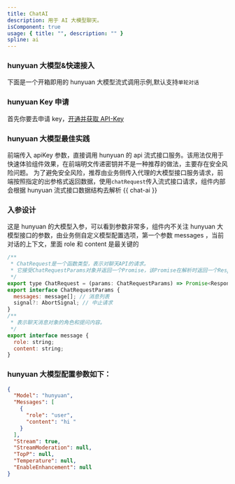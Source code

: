 ```yaml
---
title: ChatAI
description: 用于 AI 大模型聊天。
isComponent: true
usage: { title: "", description: "" }
spline: ai
---
```


### hunyuan 大模型&快速接入

下面是一个开箱即用的 hunyuan 大模型流式调用示例,默认支持`单轮对话`

### hunyuan Key 申请

首先你要去申请 key，[开通并获取 API-Key](https://hunyuanaide.taiji.woa.com/web/home_api?wsId=10144)

### hunyuan 大模型最佳实践

前端传入 apiKey 参数，直接调用 hunyuan 的 api 流式接口服务。该用法仅用于快速体验组件效果，在前端明文传递密钥并不是一种推荐的做法，主要存在安全风险问题。
为了避免安全风险，推荐由业务侧传入代理的大模型接口服务请求，前端按照指定的出参格式返回数据，使用`chatRequest`传入流式接口请求，组件内部会根据 hunyuan 流式接口数据结构去解析
{{ chat-ai }}

### 入参设计

这是 hunyuan 的大模型入参，可以看到参数非常多，组件内不关注 hunyuan 大模型接口的参数，由业务侧自定义模型配置选项，第一个参数 messages ，当前对话的上下文，里面 role 和 content 是最关键的

```js
/**
 * ChatRequest是一个函数类型，表示对聊天API的请求。
 * 它接受ChatRequestParams对象并返回一个Promise，该Promise在解析时返回一个Response对象。
 */
export type ChatRequest = (params: ChatRequestParams) => Promise<Response>;
export interface ChatRequestParams {
  messages: message[]; // 消息列表
  signal?: AbortSignal; // 中止请求
}
/**
 * 表示聊天消息对象的角色和提问内容。
 */
export interface message {
  role: string;
  content: string;
}
```

### hunyuan 大模型配置参数如下：

```json
{
  "Model": "hunyuan",
  "Messages": [
    {
      "role": "user",
      "content": "hi "
    }
  ],
  "Stream": true,
  "StreamModeration": null,
  "TopP": null,
  "Temperature": null,
  "EnableEnhancement": null
}
```
